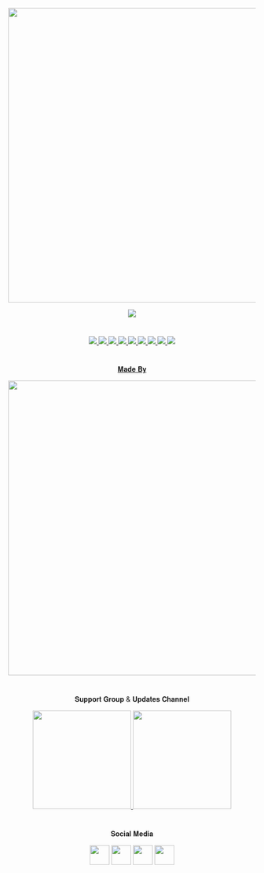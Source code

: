 <p align="center"><a href="https://github.com/BotsClub/AvengerOfficial"><img src="https://img.shields.io/badge/ᴀᴠᴇɴɢᴇʀ-black?&style=flat-square?&logo=github" width=600px></a></p>
<p align="center"><a href="https://telegra.ph/file/1a96a40a3e0c3ff3999d0.png"><img src="https://telegra.ph/file/0a3b5d9a7a6ae56073add.png"></a></p>

#

<p align="center">
<a href="https://github.com/BotsClub/AvengerOfficial/network/members"><img src="https://img.shields.io/github/forks/BotsClub/AvengerOfficial?style=social" />
<img src="https://img.shields.io/github/stars/BotsClub/AvengerOfficial?style=social" />
<img src="https://img.shields.io/github/watchers/BotsClub/AvengerOfficial?style=social" />
<a href="https://github.com/BotsClub/AvengerOfficial"><img src="https://img.shields.io/github/repo-size/BotsClub/AvengerOfficial?style=social&logo=github" />
<a href="https://github.com/BotsClub/AvengerOfficial/commits/mukesh"><img src="https://img.shields.io/github/last-commit/BotsClub/AvengerOfficial?style=social&logo=github" />
<a href="https://github.com/BotsClub/AvengerOfficial/issues"><img src="https://img.shields.io/github/issues/BotsClub/AvengerOfficial?style=social&logo=github" />
<a href="https://github.com/BotsClub/AvengerOfficial/LICENSE.html"><img src="https://img.shields.io/badge/AGPL%203.0%20License-blue.svg?style=social&logo=github" />
<a href="https://github.com/BotsClub/AvengerOfficial/pulls"><img src="https://img.shields.io/badge/PRs-welcome-brightgreen.svg?style=social&logo=github" />
<a href="https://GitHub.com/BotsClub/AvengerOfficial/graphs/commit-activity"><img src="https://img.shields.io/badge/Maintained-yes-green.svg?style=social&logo=github" />
</p>

#

<p align="center">𝐌𝐚𝐝𝐞 𝐁𝐲</p>

<p align="center">
<a href="https://t.me/mkspali"><img src="https://img.shields.io/badge/𝕸𝖚𝖐𝖊𝖘𝖍%20𝕾𝖔𝖑𝖆𝖓𝖐𝖎-gold?&style=for-the-badge&logo=telegram" width=600px></a>
</p>

#

<p align="center">𝐒𝐮𝐩𝐩𝐨𝐫𝐭 𝐆𝐫𝐨𝐮𝐩 & 𝐔𝐩𝐝𝐚𝐭𝐞𝐬 𝐂𝐡𝐚𝐧𝐧𝐞𝐥</p>

<p align="center">
<a href="https://t.me/BotsClubDiscussion"><img src="https://img.shields.io/badge/Group-𝐁𝐨𝐭𝐬%20𝐂𝐥𝐮𝐛-gold?&style=flat-square?&logo=telegram" width=200px />
<a href="https://t.me/BotsClubOfficial"><img src="https://img.shields.io/badge/Channel-𝐁𝐨𝐭𝐬%20𝐂𝐥𝐮𝐛-gold?&style=flat-square?&logo=telegram" width=200px /></a></p>

#

<p align="center">𝐒𝐨𝐜𝐢𝐚𝐥 𝐌𝐞𝐝𝐢𝐚</p>
<p align="center">
<a href="https://www.facebook.com/mkspali" target="blank"><img align="center" src="https://cdn.jsdelivr.net/npm/simple-icons@3.0.1/icons/facebook.svg" height="40" width="40" /></a>
<a href="https://www.instagram.com/mukeshsolankiofficial" target="blank"><img align="center" src="https://cdn.jsdelivr.net/npm/simple-icons@3.0.1/icons/instagram.svg" height="40" width="40" /></a>
<a href="https://t.me/mkspali" target="blank"><img align="center" src="https://upload-icon.s3.us-east-2.amazonaws.com/uploads/icons/png/1766858341556105723-512.png" height="40" width="40" /></a>
<a href="https://github.com/BotsClub" target="blank"><img align="center" src="https://cdn.jsdelivr.net/npm/simple-icons@3.0.1/icons/github.svg" height="40" width="40" /></a></p>
